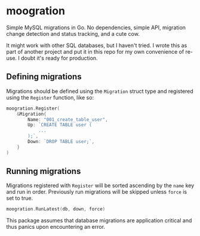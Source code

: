 # moogration
Simple MySQL migrations in Go. No dependencies, simple API, migration change detection and
status tracking, and a cute cow.

It might work with other SQL databases, but I haven't tried. I wrote this as part of another
project and put it in this repo for my own convenience of re-use. I doubt it's ready for
production.

## Defining migrations
Migrations should be defined using the `Migration` struct type and registered using the 
`Register` function, like so:

```go
moogration.Register(
    &Migration{
		Name: "001_create_table_user",
		Up: `CREATE TABLE user (
			...
		);`,
		Down: `DROP TABLE user;`,
    }
)
```

## Running migrations
Migrations registered with `Register` will be sorted ascending by the `name` key
and run in order. Previously run migrations will be skipped unless `force` is set to true.

```go
moogration.RunLatest(db, down, force)
```

This package assumes that database migrations are application critical and thus panics upon
encountering an error.
